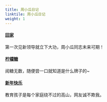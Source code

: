 ```yaml
---
title: 周小瓜日记
linktile: 周小瓜日记
weight: 1
---
```


#### [回家](https://jocelyn1346.github.io/Vault4Jo/docs/周橙/周小瓜日记/回家)

第一次见新领导就立下大功，周小瓜同志未来可期！

#### [柠檬糖](https://jocelyn1346.github.io/Vault4Jo/docs/周橙/周小瓜日记/柠檬糖)

阅糖无数，随便尝一口就知道是什么牌子的~

#### [新年快乐](https://jocelyn1346.github.io/Vault4Jo/docs/周橙/周小瓜日记/新年快乐)

教育孩子是每个家庭绕不过的高山，网友诚不欺我。